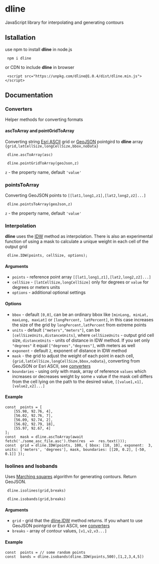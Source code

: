 # dline
JavaScript library for  interpolating and generating contours
## Istallation
  use npm to install **dline** in node.js 
```
 npm i dline
```
 or CDN to include **dline** in browser
```
 <script src="https://unpkg.com/dline@1.0.4/dist/dline.min.js"></script>
```
## Documentation
### Converters
Helper methods for converting formats
#### ascToArray and pointGridToArray
Converting string [Esri ASCII](https://en.wikipedia.org/wiki/Esri_grid) grid or [GeoJSON](https://geojson.org/) pointgird to **dline** array `{grid,latCellSize,longCellSize,bbox,noData}`
```
 dline.ascToArray(asc)
```
```
 dline.pointGridToArray(geoJson,z)
```
`z` -  the property name, default `'value'`

### pointsToArray

Converting GeoJSON points to `[[lat1,long1,z1],[lat2,long2,z2]...]`
```
 dline.pointsToArray(geoJson,z)
```
`z` -  the property name, default `'value'`

### Interpolation

  **dline** uses the [IDW](https://en.wikipedia.org/wiki/Inverse_distance_weighting) method as interpolation. There is also an experimental function of using a mask to calculate a unique weight in each cell of the output grid

```
 dline.IDW(points, cellSize, options);
```
#### Arguments
 - `points` - reference point array `[[lat1,long1,z1],[lat2,long2,z2]...]`
 - `cellSize` - `[latCellSize,longCellSize]` only for degrees or `value` for degrees or meters units
 - `options` - additional optional settings

#### Options
 - `bbox` - default `[0,0]`, can be an ordinary bbox like `[minLong, minLat, maxLong, maxLat]`  or `[longPercent, latPercent]`, in this case increases the size of the grid by `longPercent,latPercent` from extreme points
 - `units` - default `["meters","meters"]`, can be `[cellSizeUnits,distanceUnits]`, where `cellSizeUnits` - output grid cell size, `distanceUnits` - units of distance in IDW method. If you set only  `"degrees"` it equal `["degrees","degrees"]`, with meters as well
 - `exponent` - default `2`,  exponent of distance in IDW method
 - `mask` - the grid to adjust the weight of each point in each cell, `{grid,latCellSize,longCellSize,bbox,noData}`, converting from GeoJSON or Esri ASCII, see [converters](#converters)
 - `boundaries` - using only with mask, array of reference `values` which increases or decreases weight by some `x` value if the mask cell differs from the cell lying on the path to the desired value, `[[value1,x1],[value2,x2]...]`

#### Example
```
const  points = [
	[55.98, 92.76, 4],
	[56.02, 92.76, 7],
	[56.09, 92.74, 2],
	[56.02, 92.79, 18],
	[55.97, 92.67, 4]
];
const  mask = dline.ascToArray(await  fetch('./some_asc_file.asc').then(res  =>  res.text()));
const  grid = dline.IDW(points, 100, { bbox: [10, 10], exponent:  3, units: ['meters', 'degrees'], mask, boundaries: [[20, 0.2], [-50, 0.1]] });
```
### Isolines and Isobands

Uses [Marching squares](https://en.wikipedia.org/wiki/Marching_squares) algorithm for generating contours. Return GeoJSON.
```
 dline.isolines(grid,breaks)
```
```
 dline.isobands(grid,breaks)
```
#### Arguments
 - `grid` - grid that the [dline.IDW](#interpolation) method returns. If you whant to use GeoJSON pointgrid or Esri ASCII, see [converters](#converters)
 - `breaks` - array of contour values,  `[v1,v2,v3...]`  

#### Example
```
const  points = // some random points
const  bands = dline.isobands(dline.IDW(points,500),[1,2,3,4,5])
```

